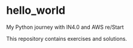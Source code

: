 # hello_world
My Python journey with IN4.0 and AWS re/Start

This repository contains exercises and solutions.
